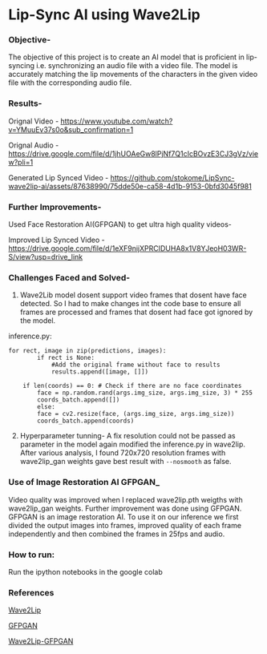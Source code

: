 # Lip-Sync AI using  Wave2Lip 

### Objective- 
The objective of this project is to create an AI model that is proficient in lip-syncing i.e. synchronizing an audio file with a video file. The model is accurately matching the lip movements of the characters in the given video file with the corresponding audio file.

### Results-

Orignal Video - https://www.youtube.com/watch?v=YMuuEv37s0o&sub_confirmation=1
 
Orignal Audio - https://drive.google.com/file/d/1jhUOAeGw8lPjNf7Q1cIcBOvzE3CJ3gVz/view?pli=1

Generated Lip Synced Video -  https://github.com/stokome/LipSync-wave2lip-ai/assets/87638990/75dde50e-ca58-4d1b-9153-0bfd3045f981





### Further Improvements- 
Used Face Restoration AI(GFPGAN) to get ultra high quality videos-

Improved Lip Synced Video - https://drive.google.com/file/d/1eXF9nijXPRCIDUHA8x1V8YJeoH03WR-S/view?usp=drive_link

### Challenges Faced and Solved- 
1. Wave2Lib model dosent support video frames that dosent have face detected. So I had to make changes int the code base to ensure all frames are processed and frames that dosent had face got ignored by the model.

inference.py:
```
for rect, image in zip(predictions, images):
		if rect is None:
			#Add the original frame without face to results
			results.append([image, []])

```
```
	if len(coords) == 0: # Check if there are no face coordinates
		face = np.random.rand(args.img_size, args.img_size, 3) * 255
		coords_batch.append([])
		else:
		face = cv2.resize(face, (args.img_size, args.img_size))
		coords_batch.append(coords)
```

2.  Hyperparameter tunning- A fix resolution could not be passed as parameter in the model again modified the inference.py in wave2lip. After various analysis, I found 720x720 resolution frames with wave2lip_gan weights gave best result with `--nosmooth` as false.


### Use of Image Restoration AI GFPGAN_ 
Video quality was improved when I replaced wave2lip.pth weigths with wave2lip_gan weights. Further improvement was done using GFPGAN. GFPGAN is an image restoration AI. To use it on our inference we first divided the output images into frames, improved quality of each frame independently and then combined the frames in 25fps and audio.

### How to run:
Run the ipython notebooks in the google colab

### References

[Wave2Lip](https://github.com/Rudrabha/Wav2Lip)

[GFPGAN](https://github.com/TencentARC/GFPGAN)

[Wave2Lip-GFPGAN](https://github.com/ajay-sainy/Wav2Lip-GFPGAN)
